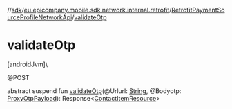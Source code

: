 //[sdk](../../../index.md)/[eu.epicompany.mobile.sdk.network.internal.retrofit](../index.md)/[RetrofitPaymentSourceProfileNetworkApi](index.md)/[validateOtp](validate-otp.md)

# validateOtp

[androidJvm]\

@POST

abstract suspend fun [validateOtp](validate-otp.md)(@Urlurl: [String](https://kotlinlang.org/api/latest/jvm/stdlib/kotlin/-string/index.html), @Bodyotp: [ProxyOtpPayload](../../eu.epicompany.mobile.sdk.network.model.proxy/-proxy-otp-payload/index.md)): Response&lt;[ContactItemResource](../index.md#-1834010870%2FClasslikes%2F462465411)&gt;
